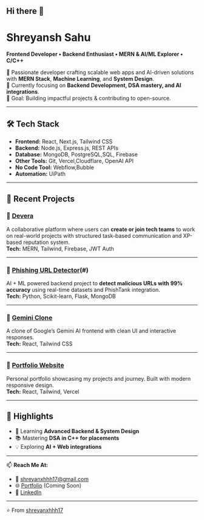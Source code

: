 ## Hi there 👋

# Shreyansh Sahu  
**Frontend Developer • Backend Enthusiast • MERN & AI/ML Explorer • C/C++**  

🚀 Passionate developer crafting scalable web apps and AI-driven solutions with **MERN Stack**, **Machine Learning**, and **System Design**.  
🌱 Currently focusing on **Backend Development, DSA mastery, and AI integrations**.  
🎯 Goal: Building impactful projects & contributing to open-source.  

---

## 🛠️ Tech Stack  
- **Frontend:** React, Next.js, Tailwind CSS  
- **Backend:** Node.js, Express.js, REST APIs  
- **Database:** MongoDB, PostgreSQL,SQL, Firebase  
- **Other Tools:** Git, Vercel,Cloudflare, OpenAI API
- **No Code Tool:** Webflow,Bubble
- **Automation:** UiPath

---

## 📌 Recent Projects  

### 🔹 [Devera](https://github.com/shreyanxhhh17/Devera)  
A collaborative platform where users can **create or join tech teams** to work on real-world projects with structured task-based communication and XP-based reputation system.  
**Tech:** MERN, Tailwind, Firebase, JWT Auth  

---

### 🔹 [Phishing URL Detector](https://github.com/shreyanxhhh17/PhisGuard-phishing-website-detection-using-ML)(#)  
AI + ML powered backend project to **detect malicious URLs with 99% accuracy** using real-time datasets and PhishTank integration.  
**Tech:** Python, Scikit-learn, Flask, MongoDB  

---

### 🔹 [Gemini Clone](https://github.com/shreyanxhhh17/Gemini-Clone)  
A clone of Google’s Gemini AI frontend with clean UI and interactive responses.  
**Tech:** React, Tailwind CSS  

---

### 🔹 [Portfolio Website](https://github.com/shreyanxhhh17/Portfolio)  
Personal portfolio showcasing my projects and journey. Built with modern responsive design.  
**Tech:** React, Tailwind, Vercel  

---

## 🌟 Highlights  
- 🔭 Learning **Advanced Backend & System Design**  
- 📚 Mastering **DSA in C++ for placements**  
- 💡 Exploring **AI + Web integrations**  

---

📫 **Reach Me At:**  
- 📧 shreyanxhhh17@gmail.com  
- 🌐 [Portfolio](#) (Coming Soon)  
- 💼 [LinkedIn](#)  

---
⭐️ From [shreyanxhhh17](https://github.com/shreyanxhhh17)

